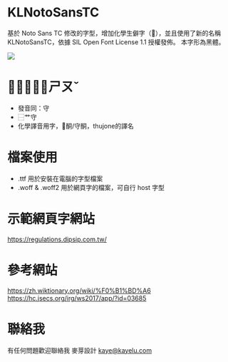 # KLNotoSansTC
基於 Noto Sans TC 修改的字型，增加化學生僻字（𱽦），並且使用了新的名稱 KLNotoSansTC，依據 SIL Open Font License 1.1 授權發佈。
本字形為黑體。

<img src="https://kayelu.com/images/projects/anewword.jpg" style="max-width: 500px;">

# 𱽦，讀音：ㄕㄡˇ
- 發音同：守
- ⿱艹守
- 化學譯音用字，𱽦酮/守酮，thujone的譯名

# 檔案使用
- .ttf 用於安裝在電腦的字型檔案
- .woff & .woff2 用於網頁字的檔案，可自行 host 字型

# 示範網頁字網站
https://regulations.dipsip.com.tw/

# 參考網站
https://zh.wiktionary.org/wiki/%F0%B1%BD%A6
https://hc.jsecs.org/irg/ws2017/app/?id=03685

# 聯絡我
有任何問題歡迎聯絡我
麥芽設計
kaye@kayelu.com
